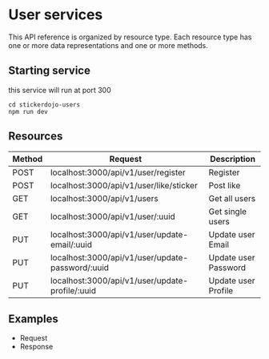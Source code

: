 # User services
This API reference is organized by resource type. Each resource type has one or more data representations and one or more methods.

## Starting service
this service will run at port 300
```
cd stickerdojo-users
npm run dev
```

## Resources

| Method        | Request                                           | Description             |
| ------------- | --------------------------------------------------|-------------------------|
| POST          | localhost:3000/api/v1/user/register               | Register                |
| POST          | localhost:3000/api/v1/user/like/sticker           | Post like               |
| GET           | localhost:3000/api/v1/users                       | Get all users           |
| GET           | localhost:3000/api/v1/user/:uuid                  | Get single users        |
| PUT           | localhost:3000/api/v1/user/update-email/:uuid     | Update user Email       |
| PUT           | localhost:3000/api/v1/user/update-password/:uuid  | Update user Password    |
| PUT           | localhost:3000/api/v1/user/update-profile/:uuid   | Update user Profile     |

## Examples
- Request
- Response